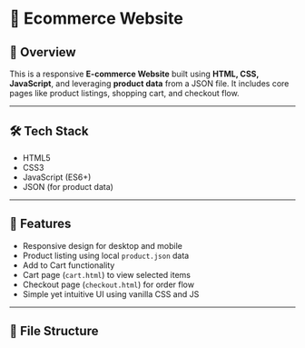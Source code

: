 # 🛒 Ecommerce Website

## 📖 Overview  
This is a responsive **E-commerce Website** built using **HTML, CSS, JavaScript**, and leveraging **product data** from a JSON file. It includes core pages like product listings, shopping cart, and checkout flow.

---

## 🛠 Tech Stack  
- HTML5  
- CSS3  
- JavaScript (ES6+)  
- JSON (for product data)

---

## 🚀 Features  
-  Responsive design for desktop and mobile  
-  Product listing using local `product.json` data  
-  Add to Cart functionality  
-  Cart page (`cart.html`) to view selected items  
-  Checkout page (`checkout.html`) for order flow  
-  Simple yet intuitive UI using vanilla CSS and JS

---

## 📁 File Structure  
